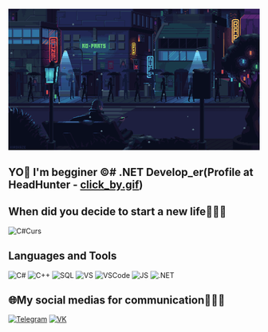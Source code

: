 
[![Header](https://github.com/RecToRWkaif/RecToRWkaif/blob/main/assets/242390524-0c7eb6ed-663b-4ce4-bfbd-18239a38ba1b.gif)](https://hh.ru/applicant/resumes/view?resume=d87d396eff0b6c16800039ed1f48347349356e&customDomain=1)

## YO👋 I'm begginer ©# .NET Develop_er(Profile at HeadHunter - [click_by.gif](https://balashikha.hh.ru/resume/d87d396eff0b6c16800039ed1f48347349356e)) 

## When did you decide to start a new life🧑🏻‍💻
![C#Curs](https://img.shields.io/badge/-CLICK_HERE-090909?style=for-the-badge&logo=youtube&logoColor=db002c)

## Languages and Tools 
![C#](https://img.shields.io/badge/-C_Sharp-090909?style=for-the-badge&logo=csharp&logoColor=9c3898)
![C++](https://img.shields.io/badge/-C++-090909?style=for-the-badge&logo=cplusplus&logoColor=3d8cc4)
![SQL](https://img.shields.io/badge/-MySQL-090909?style=for-the-badge&logo=MYSQL&logoColor=3d8cc436c3d9)
![VS](https://img.shields.io/badge/-Visual_Studio-090909?style=for-the-badge&logo=VisualStudio&logoColor=822e8f)
![VSCode](https://img.shields.io/badge/-Visual_Studio_Code-090909?style=for-the-badge&logo=VisualStudioCode&logoColor=2e7fe8)
![JS](https://img.shields.io/badge/-Java_Script-090909?style=for-the-badge&logo=javascript&logoColor=2eeff00)
![.NET](https://img.shields.io/badge/-.NET-090909?style=for-the-badge&logo=.NET&logoColor=)

## 🌐My social medias for communication👩🏻‍💻  
[![Telegram](https://img.shields.io/badge/-Telegram-090909?style=for-the-badge&logo=telegram&logoColor=)](https://t.me/moutains_sport)
[![VK](https://img.shields.io/badge/-VKONTAKTE-090909?style=for-the-badge&logo=vk&logoColor=31adf5)](https://vk.com/r3ctor) 
